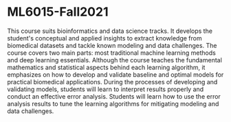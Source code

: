 # ML6015-Fall2021
This course suits bioinformatics and data science tracks. It develops the student's conceptual and applied insights to extract knowledge from biomedical datasets and tackle known modeling and data challenges. The course covers two main parts: most traditional machine learning methods and deep learning essentials. Although the course teaches the fundamental mathematics and statistical aspects behind each learning algorithm, it emphasizes on how to develop and validate baseline and optimal models for practical biomedical applications. During the processes of developing and validating models, students will learn to interpret results properly and conduct an effective error analysis. Students will learn how to use the error analysis results to tune the learning algorithms for mitigating modeling and data challenges.
